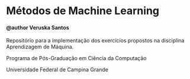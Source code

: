 # Métodos de Machine Learning
#### @author Veruska Santos

Repositório para a implementação dos exercícios propostos na disciplina Aprendizagem de Máquina.

Programa de Pós-Graduação em Ciência da Computação

Universidade Federal de Campina Grande

